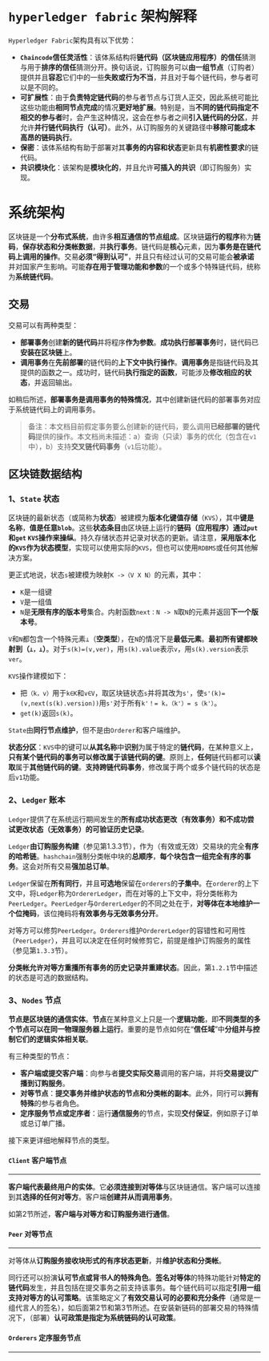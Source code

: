 # `hyperledger fabric` 架构解释

`Hyperledger Fabric`架构具有以下优势：

+ **`Chaincode`信任灵活性**：该体系结构将**链代码（区块链应用程序）的信任**猜测与用于**排序的信任**猜测分开。换句话说，订购服务可以**由一组节点**（订购者）提供并且**容忍**它们中的一些**失败或行为不当**，并且对于每个链代码，参与者可以是不同的。
+ **可扩展性**：由于**负责特定链代码**的参与者节点与订货人正交，因此系统可能比这些功能由**相同节点完成**的情况**更好地扩展**。特别是，当**不同的链代码指定不相交的参与者**时，会产生这种情况，这会在参与者之间**引入链代码的分区**，并允许**并行链代码执行（认可）**。此外，从订购服务的关键路径中**移除可能成本高昂的链码执行**。
+ **保密**：该体系结构有助于部署对其**事务的内容和状态**更新具有**机密性要求**的链代码。
+ **共识模块化**：该架构是**模块化的**，并且允许**可插入的共识**（即订购服务）实现。



# 系统架构

区块链是一个**分布式系统**，由许多**相互通信的节点组成**。区块链**运行的程序**称为**链码**，**保存状态和分类帐数据**，并**执行事务**。链代码是**核心**元素，因为**事务是在链代码上调用的操作**。交易**必须“得到认可”**，并且只有经过认可的交易可能会**被承诺**并对国家产生影响。可能**存在用于管理功能和参数**的一个或多个特殊链代码，统称为**系统链代码**。

## 交易

交易可以有两种类型：

+ **部署事务**创建**新的链代码**并将程序**作为参数**。**成功执行部署事务**时，链代码已**安装在区块链**上。
+ **调用事务**在**先前部署**的链代码的**上下文中执行操作**。**调用事务**是指链代码及其提供的函数之一。成功时，链代码**执行指定的函数**，可能涉及**修改相应的状态**，并返回输出。

如稍后所述，**部署事务是调用事务的特殊情况**，其中创建新链代码的部署事务对应于系统链代码上的调用事务。

> 备注：本文档目前假定事务要么创建新的链代码，要么调用**已经部署的链代码**提供的操作。本文档尚未描述：a）查询（只读）事务的优化（包含在`v1`中），b）支持**交叉链代码事务**（`v1`后功能）。

## 区块链数据结构

### 1、`State` 状态

区块链的最新状态（或简称为**状态**）被建模为**版本化键值存储**（`KVS`），其中**键是名称**，**值是任意`blob`**。这些**状态条目**由区块链上运行的**链码（应用程序）通过`put`和`get` `KVS`操作来操纵**。持久存储状态并记录对状态的更新。请注意，**采用版本化的`KVS`作为状态模型**，实现可以使用实际的`KVS`，但也可以使用`RDBMS`或任何其他解决方案。

更正式地说，状态`s`被建模为映射`K ->（V X N）`的元素，其中：

+ `K`是一组键
+ `V`是一组值
+ `N`是**无限有序的版本号**集合。内射函数`next：N -> N`取`N`的元素并返回**下一个版本号**。

`V`和`N`都包含一个特殊元素`⊥`（**空类型**），在`N`的情况下是**最低元素**。**最初所有键都映射到（`⊥，⊥`）**。对于`s(k)=(v,ver)`，用`s(k).value`表示`v`，用`s(k).version`表示`ver`。

`KVS`操作建模如下：

+ 把`（k，v）`用于`k∈K`和`v∈V`，取区块链状态`s`并将其改为`s'`，使`s'(k)=(v,next(s(k).version))`用`s'`对于所有`k'！= k，（k'）= s（k'）`。
+ `get(k)`返回`s(k)`。

`State`由**同行节点维护**，但不是由`Orderer`和客户端维护。

**状态分区**：`KVS`中的键可以**从其名称**中**识别**为属于特定的**链代码**，在某种意义上，**只有某个链代码的事务可以修改属于该链代码的键**。原则上，**任何**链代码都可以**读取**属于**其他链代码的键**。**支持跨链代码事务**，修改属于两个或多个链代码的状态是后`v1`功能。

### 2、`Ledger` 账本

`Ledger`提供了在系统运行期间发生的**所有成功状态更改（有效事务）和不成功尝试更改状态（无效事务）的可验证历史记录**。

`Ledger`**由订购服务构建**（参见第1.3.3节），作为（有效或无效）交易块的完全**有序的哈希链**。`hashchain`强制分类帐中块的**总顺序**，**每个块包含一组完全有序的事务**。这会对所有交易**强加总订单**。

`Ledger`保留在**所有同行**，并且**可选地**保留在`orderers`的**子集中**。在`orderer`的上下文中，将`Ledger`称为`OrdererLedger`，而在对等的上下文中，将分类帐称为`PeerLedger`。`PeerLedger`与`OrdererLedger`的不同之处在于，**对等体在本地维护一个位掩码**，该位掩码将**有效事务与无效事务分开**。

对等方可以修剪`PeerLedger`。`Orderers`维护`OrdererLedger`的容错性和可用性（`PeerLedger`），并且可以决定在任何时候修剪它，前提是维护订购服务的属性（参见第`1.3.3`节）。

**分类帐允许对等方重播所有事务的历史记录并重建状态**。因此，第`1.2.1`节中描述的状态是可选的数据结构。

### 3、`Nodes` 节点

**节点是区块链的通信实体**。**节点**在某种意义上只是一个**逻辑功能**，即**不同类型的多个节点可以在同一物理服务器上运行**。重要的是节点如何在“**信任域**”中**分组并与控制它们的逻辑实体相关联**。

有三种类型的节点：

+ **客户端或提交客户端**：向参与者**提交实际交易**调用的客户端，并将**交易提议广播到订购服务**。
+ **对等节点**：**提交事务并维护状态的节点和分类帐的副本**。此外，同行可以**拥有特殊**的参与者角色。
+ **定序服务节点或定序者**：运行**通信服务**的节点，实现**交付保证**，例如原子订单或总订单广播。

接下来更详细地解释节点的类型。

#### `Client` 客户端节点

---

**客户端代表最终用户的实体**。它**必须连接到对等体**与区块链通信。客户端可以连接到其**选择的任何对等方**。客户端**创建并从而调用事务**。

如第2节所述，**客户端与对等方和订购服务进行通信**。

#### `Peer` 对等节点

---

对等体从**订购服务接收块形式的有序状态更新**，并**维护状态和分类帐**。

同行还可以扮演**认可节点或背书人的特殊角色**。**签名对等体**的特殊功能针对**特定的链代码**发生，并且包括在提交事务之前支持该事务。每个链代码可以指定**引用一组支持对等方的认可策略**。该策略定义了**有效交易认可的必要和充分条件**（通常是一组代言人的签名），如后面第2节和第3节所述。在安装新链码的部署交易的特殊情况下，（部署）**认可政策是指定为系统链码的认可政策**。

#### `Orderers` 定序服务节点

---





